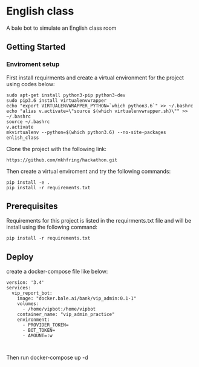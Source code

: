 # English class
A bale bot to simulate an English class room
## Getting Started
### Enviroment setup
First install requirments and create a virtual environment for the project using codes below:
```
sudo apt-get install python3-pip python3-dev
sudo pip3.6 install virtualenvwrapper
echo "export VIRTUALENVWRAPPER_PYTHON=`which python3.6`" >> ~/.bashrc
echo "alias v.activate=\"source $(which virtualenvwrapper.sh)\"" >> ~/.bashrc
source ~/.bashrc
v.activate
mkvirtualenv --python=$(which python3.6) --no-site-packages enlish_class
```
Clone the project with the following link:
```
https://github.com/mkhfring/hackathon.git
```

Then create a virtual enviroment and try the following commands:
```
pip install -e .
pip install -r requirements.txt
```

## Prerequisites
Requirements for this project is listed in the requirments.txt file and will be install using the following command:

```
pip install -r requirements.txt
```

## Deploy
create a docker-compose file like below:
```
version: '3.4'
services:
  vip_report_bot:
    image: "docker.bale.ai/bank/vip_admin:0.1-1"
    volumes:
      - /home/vipbot:/home/vipbot
    container_name: "vip_admin_practice"
    environment:
      - PROVIDER_TOKEN=
      - BOT_TOKEN=
      - AMOUNT=:w
      
     
```

Then run docker-compose up -d
